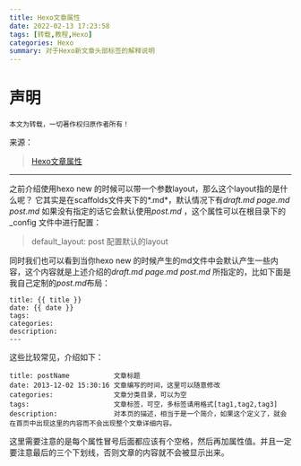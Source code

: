 ```yaml
---
title: Hexo文章属性
date: 2022-02-13 17:23:58
tags: [转载,教程,Hexo]
categories: Hexo
summary: 对于Hexo新文章头部标签的解释说明
---
```


# 声明

```
本文为转载，一切著作权归原作者所有！
```

来源：

> [Hexo文章属性](https://tbfungeek.github.io/2016/02/27/Hexo-%E6%96%87%E7%AB%A0%E5%B1%9E%E6%80%A7/)

---



之前介绍使用hexo new 的时候可以带一个参数layout，那么这个layout指的是什么呢？
它其实是在scaffolds文件夹下的*.md*，默认情况下有*draft.md* *page.md* *post.md*
如果没有指定的话它会默认使用*post.md* ，这个属性可以在根目录下的_config 文件中进行配置：

> default_layout: post 配置默认的layout

同时我们也可以看到当你hexo new 的时候产生的md文件中会默认产生一些内容，这个内容就是上述介绍的*draft.md* *page.md* *post.md* 所指定的，比如下面是我自己定制的*post.md*布局：

```
title: {{ title }}
date: {{ date }}
tags:
categories:
description:
---
```



这些比较常见，介绍如下：

```
title: postName           文章标题
date: 2013-12-02 15:30:16 文章编写的时间，这里可以随意修改
categories:               文章分类目录，可以为空
tags:                     文章标签，可空，多标签请用格式[tag1,tag2,tag3]
description:              对本页的描述，相当于是一个简介，如果这个定义了，就会在首页中出现这里的内容而不会出现整个文章详细内容。
```

​	这里需要注意的是每个属性冒号后面都应该有个空格，然后再加属性值。并且一定要注意最后的三个下划线，否则文章的内容就不会被显示出来。
